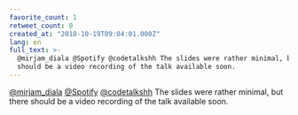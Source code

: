 ```yaml
---
favorite_count: 1
retweet_count: 0
created_at: "2018-10-19T09:04:01.000Z"
lang: en
full_text: >-
  @mirjam_diala @Spotify @codetalkshh The slides were rather minimal, but there
  should be a video recording of the talk available soon.
---
```


[@mirjam_diala](https://twitter.com/mirjam_diala)
[@Spotify](https://twitter.com/Spotify)
[@codetalkshh](https://twitter.com/codetalkshh) The slides were rather minimal,
but there should be a video recording of the talk available soon.
